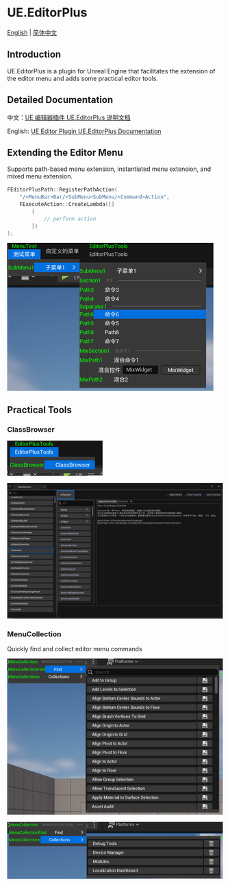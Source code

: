# UE.EditorPlus

[English](README.en.md) | [简体中文](README.md)

## Introduction

UE.EditorPlus is a plugin for Unreal Engine that facilitates the extension of the editor menu and adds some practical editor tools.

## Detailed Documentation

中文：[UE 编辑器插件 UE.EditorPlus 说明文档](https://disenone.github.io/wiki/ue-%E7%BC%96%E8%BE%91%E5%99%A8%E6%8F%92%E4%BB%B6-EditorPlus/)

English: [UE Editor Plugin UE.EditorPlus Documentation](https://disenone.github.io/wiki/en/ue-%E7%BC%96%E8%BE%91%E5%99%A8%E6%8F%92%E4%BB%B6-EditorPlus/)

## Extending the Editor Menu

Supports path-based menu extension, instantiated menu extension, and mixed menu extension.

```cpp
FEditorPlusPath::RegisterPathAction(
    "/<MenuBar>Bar/<SubMenu>SubMenu/<Command>Action",
    FExecuteAction::CreateLambda([]
        {
            // perform action
        })
);
```

![](Resources/menu.png)

## Practical Tools

### ClassBrowser

![](Resources/classbrowser_menu.png)

![](Resources/classbrowser.png)

### MenuCollection

Quickly find and collect editor menu commands

![](Resources/menucollection_find.png)

![](Resources/menucollection_star.png)
